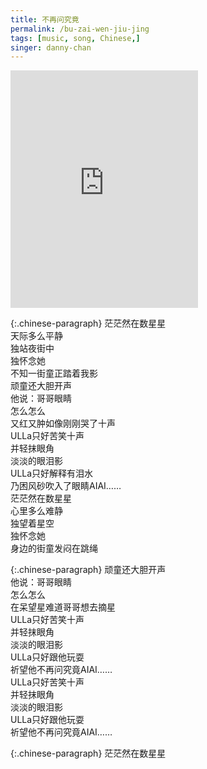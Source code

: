 ```yaml
---
title: 不再问究竟
permalink: /bu-zai-wen-jiu-jing
tags: [music, song, Chinese,]
singer: danny-chan
---
```


<iframe src="https://open.spotify.com/embed/track/5k24sN2xgfW6T1N9viPjNM" width="300" height="380" frameborder="0" allowtransparency="true" allow="encrypted-media"></iframe>

{:.chinese-paragraph}
茫茫然在数星星  
天际多么平静  
独站夜街中  
独怀念她  
不知一街童正踏着我影  
顽童还大胆开声  
他说：哥哥眼睛  
怎么怎么  
又红又肿如像刚刚哭了十声  
ULLa只好苦笑十声  
并轻抹眼角  
淡淡的眼泪影  
ULLa只好解释有泪水  
乃困风砂吹入了眼睛AIAI……  
茫茫然在数星星  
心里多么难静  
独望着星空  
独怀念她  
身边的街童发闷在跳绳

{:.chinese-paragraph}
顽童还大胆开声  
他说：哥哥眼睛  
怎么怎么  
在呆望星难道哥哥想去摘星  
ULLa只好苦笑十声  
并轻抹眼角  
淡淡的眼泪影  
ULLa只好跟他玩耍  
祈望他不再问究竟AIAI……  
ULLa只好苦笑十声  
并轻抹眼角  
淡淡的眼泪影  
ULLa只好跟他玩耍  
祈望他不再问究竟AIAI……

{:.chinese-paragraph}
茫茫然在数星星